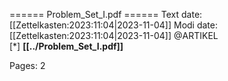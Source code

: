 ====== Problem_Set_I.pdf ======
Text date: [[Zettelkasten:2023:11:04|2023-11-04]] Modi date: [[Zettelkasten:2023:11:04|2023-11-04]]
@ARTIKEL  
[*] **[[../Problem_Set_I.pdf]]** 


Pages:           2


